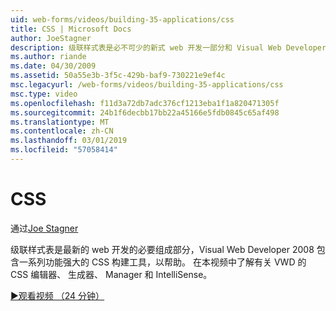 ```yaml
---
uid: web-forms/videos/building-35-applications/css
title: CSS | Microsoft Docs
author: JoeStagner
description: 级联样式表是必不可少的新式 web 开发一部分和 Visual Web Developer 2008 包含一系列功能强大的 CSS 构建工具，以帮助...
ms.author: riande
ms.date: 04/30/2009
ms.assetid: 50a55e3b-3f5c-429b-baf9-730221e9ef4c
msc.legacyurl: /web-forms/videos/building-35-applications/css
msc.type: video
ms.openlocfilehash: f11d3a72db7adc376cf1213eba1f1a820471305f
ms.sourcegitcommit: 24b1f6decbb17bb22a45166e5fdb0845c65af498
ms.translationtype: MT
ms.contentlocale: zh-CN
ms.lasthandoff: 03/01/2019
ms.locfileid: "57058414"
---
```

<a name="css"></a>CSS
====================
通过[Joe Stagner](https://github.com/JoeStagner)

级联样式表是最新的 web 开发的必要组成部分，Visual Web Developer 2008 包含一系列功能强大的 CSS 构建工具，以帮助。 在本视频中了解有关 VWD 的 CSS 编辑器、 生成器、 Manager 和 IntelliSense。

[&#9654;观看视频 （24 分钟）](https://channel9.msdn.com/Blogs/ASP-NET-Site-Videos/css)
